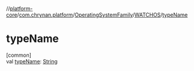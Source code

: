 //[platform-core](../../../../index.md)/[com.chrynan.platform](../../index.md)/[OperatingSystemFamily](../index.md)/[WATCHOS](index.md)/[typeName](type-name.md)

# typeName

[common]\
val [typeName](type-name.md): [String](https://kotlinlang.org/api/latest/jvm/stdlib/kotlin/-string/index.html)
